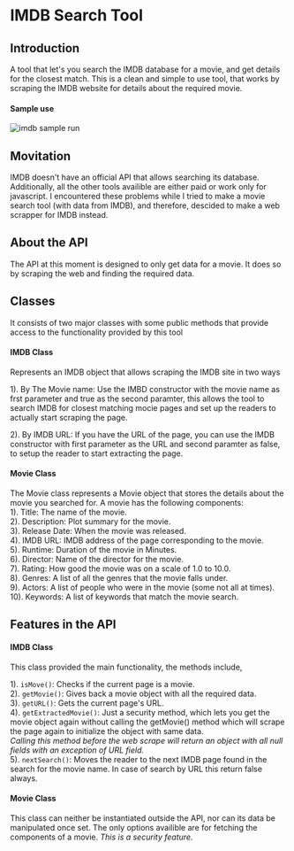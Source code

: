 # IMDB Search Tool

Introduction
------------

A tool that let's you search the IMDB database for a movie, and get details for the closest match. This is a clean and simple to use tool, that works by scraping the IMDB website for details about the required movie. 
#### Sample use
![imdb sample run](https://user-images.githubusercontent.com/19142014/27253149-98839b20-538c-11e7-961e-0c9c763452a2.png)

Movitation
----------
IMDB doesn't have an official API that allows searching its database. Additionally, all the other tools availible are either paid or work only for javascript. I encountered these problems while I tried to make a movie search tool (with data from IMDB), and therefore, descided to make a web scrapper for IMDB instead.

About the API
-------------

The API at this moment is designed to only get data for a movie. It does so by scraping the web and finding the required data.

## Classes
It consists of two major classes with some public methods that provide access to the functionality provided by this tool

#### IMDB Class
Represents an IMDB object that allows scraping the IMDB site in two ways

1). By The Movie name: Use the IMBD constructor with the movie name as frst parameter and true as the second paramter, this allows
the tool to search IMDB for closest matching mocie pages and set up the readers to actually start scraping the page.

2). By IMDB URL: If you have the URL of the page, you can use the IMDB constructor with first parameter as the URL and second paramter as false, to setup the reader to start extracting the page.

#### Movie Class
The Movie class represents a Movie object that stores the details about the movie you searched for. A movie has the following components:<br>
1). Title: The name of the movie.<br>
2). Description: Plot summary for the movie.<br>
3). Release Date: When the movie was released.<br>
4). IMDB URL: IMDB address of the page corresponding to the movie.<br>
5). Runtime: Duration of the movie in Minutes.<br>
6). Director: Name of the director for the movie.<br>
7). Rating: How good the movie was on a scale of 1.0 to 10.0.<br>
8). Genres: A list of all the genres that the movie falls under.<br>
9). Actors: A list of people who were in the movie (some not all at times).<br>
10). Keywords: A list of keywords that match the movie search. <br>


Features in the API
-------------------
#### IMDB Class
This class provided the main functionality, the methods include, 

1). `isMove()`: Checks if the current page is a movie. <br>
2). `getMovie()`: Gives back a movie object with all the required data.<br>
3). `getURL()`: Gets the current page's URL. <br>
4). `getExtractedMovie()`: Just a security method, which lets you get the movie object again without calling the getMovie() method which will scrape the page again to initialize the object with same data. 
<br>*Calling this method before the web scrape will return an object with all null fields with an exception of URL field.* <br>
5). `nextSearch()`: Moves the reader to the next IMDB page found in the search for the movie name. In case of search by URL this return false always.


#### Movie Class
This class can neither be instantiated outside the API, nor can its data be manipulated once set. The only options availible are for fetching the components of a movie. *This is a security feature.*



